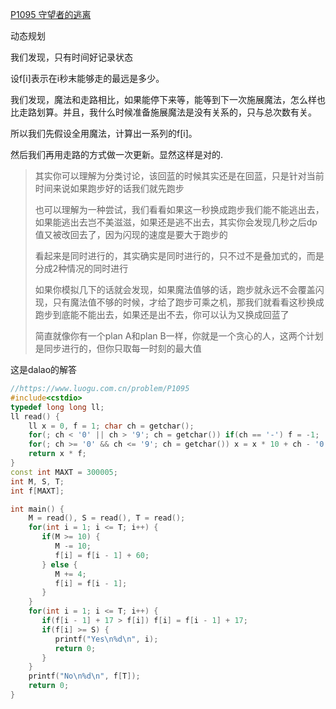 [P1095 守望者的逃离](https://www.luogu.com.cn/problem/P1095)

动态规划

我们发现，只有时间好记录状态

设f[i]表示在i秒末能够走的最远是多少。

我们发现，魔法和走路相比，如果能停下来等，能等到下一次施展魔法，怎么样也比走路划算。并且，我什么时候准备施展魔法是没有关系的，只与总次数有关。

所以我们先假设全用魔法，计算出一系列的f[i]。

然后我们再用走路的方式做一次更新。显然这样是对的.

>   其实你可以理解为分类讨论，该回蓝的时候其实还是在回蓝，只是针对当前时间来说如果跑步好的话我们就先跑步
>
>   也可以理解为一种尝试，我们看看如果这一秒换成跑步我们能不能逃出去，如果能逃出去岂不美滋滋，如果还是逃不出去，其实你会发现几秒之后dp值又被改回去了，因为闪现的速度是要大于跑步的
>
>   看起来是同时进行的，其实确实是同时进行的，只不过不是叠加式的，而是分成2种情况的同时进行
>
>   如果你模拟几下的话就会发现，如果魔法值够的话，跑步就永远不会覆盖闪现，只有魔法值不够的时候，才给了跑步可乘之机，那我们就看看这秒换成跑步到底能不能出去，如果还是出不去，你可以认为又换成回蓝了
>
>   简直就像你有一个plan A和plan B一样，你就是一个贪心的人，这两个计划是同步进行的，但你只取每一时刻的最大值

这是dalao的解答

```cpp
//https://www.luogu.com.cn/problem/P1095
#include<cstdio>
typedef long long ll;
ll read() {
	ll x = 0, f = 1; char ch = getchar();
    for(; ch < '0' || ch > '9'; ch = getchar()) if(ch == '-') f = -1;
    for(; ch >= '0' && ch <= '9'; ch = getchar()) x = x * 10 + ch - '0';
    return x * f;
}
const int MAXT = 300005;
int M, S, T;
int f[MAXT];

int main() {
    M = read(), S = read(), T = read();
    for(int i = 1; i <= T; i++) {
       if(M >= 10) {
          M -= 10;
          f[i] = f[i - 1] + 60;
       } else {
          M += 4;
          f[i] = f[i - 1];
       }
    }
    for(int i = 1; i <= T; i++) {
       if(f[i - 1] + 17 > f[i]) f[i] = f[i - 1] + 17;
       if(f[i] >= S) {
          printf("Yes\n%d\n", i);
          return 0;
       }
    }
    printf("No\n%d\n", f[T]);
    return 0;
}
```

